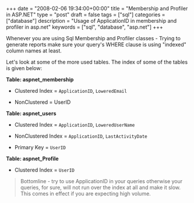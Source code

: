 +++
date = "2008-02-06 19:34:00+00:00"
title = "Membership and Profiler in ASP.NET"
type = "post"
draft = false
tags = ["sql"]
categories = ["database"]
description = "Usage of ApplicationID in membership and profiler in asp.net"
keywords = ["sql", "database", "asp.net"]
+++


Whenever you are using Sql Membership and Profiler classes -
Trying to generate reports make sure your query's WHERE clause is using "indexed" column names at least.



Let's look at some of the more used tables. The index of some of the tables is given below:



**Table: aspnet_membership**




  * Clustered Index = `ApplicationID`, `LoweredEmail`

  * NonClustered = UserID


**Table: aspnet_users**




  * Clustered Index = `ApplicationID`, `LoweredUserName`

  * NonClustered Index = `ApplicationID`, `LastActivityDate`

  * Primary Key = `UserID `


**Table: aspnet_Profile**




  * Clustered Index = `UserID `

<blockquote>
Bottomline - try to use ApplicationID in your queries otherwise your queries, for sure, will not run over the index at all and make it slow. This comes in effect if you are expecting high volume.
</blockquote>